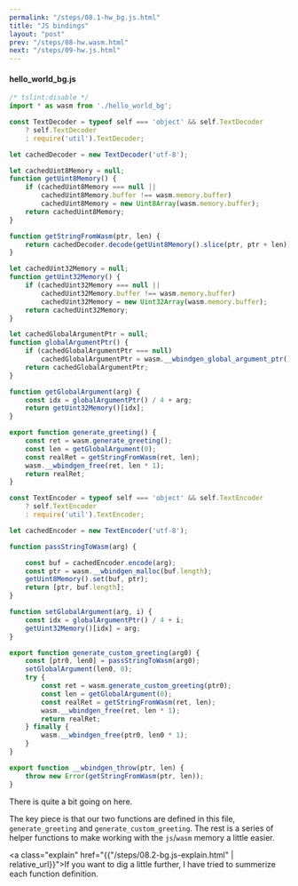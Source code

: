 ```yaml
---
permalink: "/steps/08.1-hw_bg.js.html"
title: "JS bindings"
layout: "post"
prev: "/steps/08-hw.wasm.html"
next: "/steps/09-hw.js.html"
---
```

#### hello_world_bg.js
```js
/* tslint:disable */
import * as wasm from './hello_world_bg';

const TextDecoder = typeof self === 'object' && self.TextDecoder
    ? self.TextDecoder
    : require('util').TextDecoder;

let cachedDecoder = new TextDecoder('utf-8');

let cachedUint8Memory = null;
function getUint8Memory() {
    if (cachedUint8Memory === null ||
        cachedUint8Memory.buffer !== wasm.memory.buffer)
        cachedUint8Memory = new Uint8Array(wasm.memory.buffer);
    return cachedUint8Memory;
}

function getStringFromWasm(ptr, len) {
    return cachedDecoder.decode(getUint8Memory().slice(ptr, ptr + len));
}

let cachedUint32Memory = null;
function getUint32Memory() {
    if (cachedUint32Memory === null ||
        cachedUint32Memory.buffer !== wasm.memory.buffer)
        cachedUint32Memory = new Uint32Array(wasm.memory.buffer);
    return cachedUint32Memory;
}

let cachedGlobalArgumentPtr = null;
function globalArgumentPtr() {
    if (cachedGlobalArgumentPtr === null)
        cachedGlobalArgumentPtr = wasm.__wbindgen_global_argument_ptr();
    return cachedGlobalArgumentPtr;
}

function getGlobalArgument(arg) {
    const idx = globalArgumentPtr() / 4 + arg;
    return getUint32Memory()[idx];
}

export function generate_greeting() {
    const ret = wasm.generate_greeting();
    const len = getGlobalArgument(0);
    const realRet = getStringFromWasm(ret, len);
    wasm.__wbindgen_free(ret, len * 1);
    return realRet;
}

const TextEncoder = typeof self === 'object' && self.TextEncoder
    ? self.TextEncoder
    : require('util').TextEncoder;

let cachedEncoder = new TextEncoder('utf-8');

function passStringToWasm(arg) {

    const buf = cachedEncoder.encode(arg);
    const ptr = wasm.__wbindgen_malloc(buf.length);
    getUint8Memory().set(buf, ptr);
    return [ptr, buf.length];
}

function setGlobalArgument(arg, i) {
    const idx = globalArgumentPtr() / 4 + i;
    getUint32Memory()[idx] = arg;
}

export function generate_custom_greeting(arg0) {
    const [ptr0, len0] = passStringToWasm(arg0);
    setGlobalArgument(len0, 0);
    try {
        const ret = wasm.generate_custom_greeting(ptr0);
        const len = getGlobalArgument(0);
        const realRet = getStringFromWasm(ret, len);
        wasm.__wbindgen_free(ret, len * 1);
        return realRet;
    } finally {
        wasm.__wbindgen_free(ptr0, len0 * 1);
    }
}

export function __wbindgen_throw(ptr, len) {
    throw new Error(getStringFromWasm(ptr, len));
}
```

<div class="exlain">
There is quite a bit going on here. 

The key piece is that our two functions are defined in this file, <code>generate_greeting</code> and <code>generate_custom_greeting</code>. The rest is a series of helper functions to make working with the <code>js</code>/<code>wasm</code> memory a little easier. 
</div>

<a class="explain" href="{{"/steps/08.2-bg.js-explain.html" | relative_url}}">If you want to dig a little further, I have tried to summerize each function definition.</a>